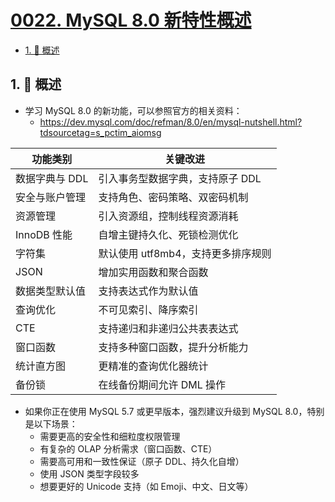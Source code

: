 # [0022. MySQL 8.0 新特性概述](https://github.com/Tdahuyou/TNotes.mysql/tree/main/notes/0022.%20MySQL%208.0%20%E6%96%B0%E7%89%B9%E6%80%A7%E6%A6%82%E8%BF%B0)

<!-- region:toc -->

- [1. 📝 概述](#1--概述)

<!-- endregion:toc -->

## 1. 📝 概述

- 学习 MySQL 8.0 的新功能，可以参照官方的相关资料：
  - https://dev.mysql.com/doc/refman/8.0/en/mysql-nutshell.html?tdsourcetag=s_pctim_aiomsg

| 功能类别       | 关键改进                           |
| -------------- | ---------------------------------- |
| 数据字典与 DDL | 引入事务型数据字典，支持原子 DDL   |
| 安全与账户管理 | 支持角色、密码策略、双密码机制     |
| 资源管理       | 引入资源组，控制线程资源消耗       |
| InnoDB 性能    | 自增主键持久化、死锁检测优化       |
| 字符集         | 默认使用 utf8mb4，支持更多排序规则 |
| JSON           | 增加实用函数和聚合函数             |
| 数据类型默认值 | 支持表达式作为默认值               |
| 查询优化       | 不可见索引、降序索引               |
| CTE            | 支持递归和非递归公共表表达式       |
| 窗口函数       | 支持多种窗口函数，提升分析能力     |
| 统计直方图     | 更精准的查询优化器统计             |
| 备份锁         | 在线备份期间允许 DML 操作          |

- 如果你正在使用 MySQL 5.7 或更早版本，强烈建议升级到 MySQL 8.0，特别是以下场景：
  - 需要更高的安全性和细粒度权限管理
  - 有复杂的 OLAP 分析需求（窗口函数、CTE）
  - 需要高可用和一致性保证（原子 DDL、持久化自增）
  - 使用 JSON 类型字段较多
  - 想要更好的 Unicode 支持（如 Emoji、中文、日文等）

